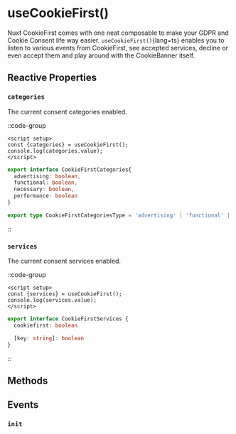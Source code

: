 # useCookieFirst()

Nuxt CookieFirst comes with one neat composable to make your GDPR and Cookie Consent life way easier. 
`useCookieFirst()`{lang=ts} enables you to listen to various events from CookieFirst, see accepted services, decline or even accept them and play around with the CookieBanner itself. 

## Reactive Properties

### `categories`

The current consent categories enabled.

::code-group
```vue [Usage]
<script setup>
const {categories} = useCookieFirst();
console.log(categories.value);
</script>
```
```ts [Definition]
export interface CookieFirstCategories{
  advertising: boolean,
  functional: boolean,
  necessary: boolean,
  performance: boolean
}

export type CookieFirstCategoriesType = 'advertising' | 'functional' | 'necessary' | 'performance'

```
::

### `services`

The current consent services enabled.

::code-group
```vue [Usage]
<script setup>
const {services} = useCookieFirst();
console.log(services.value);
</script>
```
```ts [Definition]
export interface CookieFirstServices {
  cookiefirst: boolean

  [key: string]: boolean
}

```
::

## Methods

## Events

### `init`

